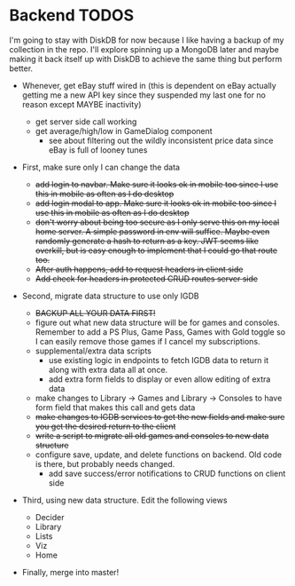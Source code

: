 # Backend TODOS

I'm going to stay with DiskDB for now because I like having a backup of my collection in the repo. I'll explore spinning up a MongoDB later and maybe making it back itself up with DiskDB to achieve the same thing but perform better.


- Whenever, get eBay stuff wired in (this is dependent on eBay actually getting me a new API key since they suspended my last one for no reason except MAYBE inactivity)
  - get server side call working
  - get average/high/low in GameDialog component
    - see about filtering out the wildly inconsistent price data since eBay is full of looney tunes
  

- First, make sure only I can change the data
  - ~~add login to navbar. Make sure it looks ok in mobile too since I use this in mobile as often as I do desktop~~
  - ~~add login modal to app. Make sure it looks ok in mobile too since I use this in mobile as often as I do desktop~~
  - ~~don't worry about being too secure as I only serve this on my local home server. A simple password in env will suffice. Maybe even randomly generate a hash to return as a key.   JWT seems like overkill, but is easy enough to implement that I could go that route too.~~
  - ~~After auth happens, add to request headers in client side~~
  - ~~Add check for headers in protected CRUD routes server side~~
- Second, migrate data structure to use only IGDB
  - ~~BACKUP ALL YOUR DATA FIRST!~~
  - figure out what new data structure will be for games and consoles. Remember to add a PS Plus, Game Pass, Games with Gold toggle so I can easily remove those games if I cancel my subscriptions.
  - supplemental/extra data scripts
    - use existing logic in endpoints to fetch IGDB data to return it along with extra data all at once.
    - add extra form fields to display or even allow editing of extra data
  - make changes to Library -> Games and Library -> Consoles to have form field that makes this call and gets data
  - ~~make changes to IGDB services to get the new fields and make sure you get the desired return to the client~~
  - ~~write a script to migrate all old games and consoles to new data structure~~
  - configure save, update, and delete functions on backend. Old code is there, but probably needs changed.
    - add save success/error notifications to CRUD functions on client side
- Third, using new data structure. Edit the following views
  - Decider
  - Library
  - Lists
  - Viz
  - Home
- Finally, merge into master!
